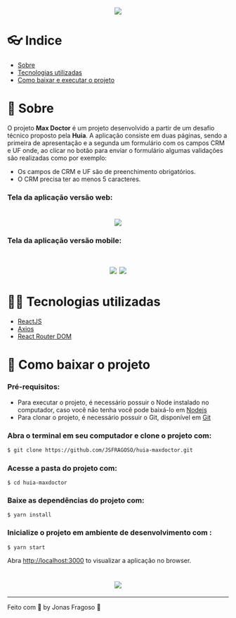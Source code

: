 <h1 align="center">
  <img src="https://ik.imagekit.io/5sbzuouhco/logo_l487r2-HNXB.png"/>
</h1>

# 👓 Indice
- [Sobre](#-sobre)
- [Tecnologias utilizadas](#-tecnologias-utilizadas)
- [Como baixar e executar o projeto](#-como-baixar-o-projeto)

# 🧾 Sobre

O projeto **Max Doctor** é um projeto desenvolvido a partir de um desafio técnico proposto pela **Huia**. 
A aplicação consiste em duas páginas, sendo a primeira de apresentação e a segunda um formulário com os campos CRM e UF onde, ao clicar no botão para enviar o formulário algumas validações são realizadas como por exemplo:
- Os campos de CRM e UF são de preenchimento obrigatórios.
- O CRM precisa ter ao menos 5 caracteres.

### Tela da aplicação versão web:
<h1 align="center">
  <img src="https://ik.imagekit.io/5sbzuouhco/image_Qt2xTqJBm-.png"/>
</h1>

### Tela da aplicação versão mobile:
<h1 align="center">
  <img src="https://ik.imagekit.io/5sbzuouhco/image_ggYVK7tAh.png"/>
  <img src="https://ik.imagekit.io/5sbzuouhco/image_1__LWkBvG3G4W.png"/>
</h1>


# 👨‍💻 Tecnologias utilizadas
- [ReactJS](https://pt-br.reactjs.org/)
- [Axios](https://www.npmjs.com/package/axios)
- [React Router DOM](https://www.npmjs.com/package/react-router-dom)

# 📌 Como baixar o projeto

### Pré-requisitos:
- Para executar o projeto, é necessário possuir o Node instalado no computador, caso você não tenha você pode baixá-lo em [Nodejs](https://nodejs.org/en/download/) 
- Para clonar o projeto, é necessário possuir o Git, disponível em [Git](https://git-scm.com/downloads) 

### Abra o terminal em seu computador e clone o projeto com:
```bash
$ git clone https://github.com/JSFRAGOSO/huia-maxdoctor.git
```
### Acesse a pasta do projeto com:
```
$ cd huia-maxdoctor
```
### Baixe as dependências do projeto com:
```
$ yarn install
```
### Inicialize o projeto em ambiente de desenvolvimento com :
```
$ yarn start
```
Abra [http://localhost:3000](http://localhost:3000) to visualizar a aplicação no browser.

<h1 align="center">
  <img src="https://ik.imagekit.io/5sbzuouhco/image_2__QG3ssaAP9g.png"/>
</h1>

---
Feito com 💜 by Jonas Fragoso :wave:
